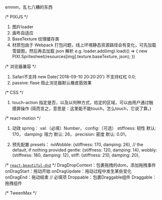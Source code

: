 emmm，乱七八糟的东西

/* PIXIJS */
1. 图片loader
2. 画布自适应
3. BaseTexture 纹理缓存类
4. 材质包由于 Webpack 打包问题，线上环境静态资源路径会有变化，可先加载雪碧图，然后再去加载 json 解析
  e.g. loader.add(img).load(() => { new PIXI.Spritesheet(resources[img].texture.baseTexture, json); })

/* 浏览器兼容 */
1. Safari不支持 new Date('2018-09-10 20:20:20') 不支持杠杠 0.0;
2. passive: flase 阻止浏览器默认橡皮筋效果

/* CSS */
1. touch-action 指定是否，以及以何种方式，给定的区域，可以由用户通过触摸屏操作
(简而言之，意思是：这里能不能touch，怎么touch，它说了算。)


/* react-motion */
1. 动效 spring：
  val:（必填）Number，
  config:（可选）
    stiffness: 韧性 默认: 170，
    damping: 阻力 默认: 26，
    precision: 密度 默认: 0.01，

2. 预先配置 presets：
  noWobble: {stiffness: 170, damping: 26}, // the default, if nothing provided
  gentle: {stiffness: 120, damping: 14},
  wobbly: {stiffness: 180, damping: 12},
  stiff: {stiffness: 210, damping: 20},

/* [`react-beautiful-dnd`](http://www.weber.pub/archives/53.html) */
DragDropContext：包裹拖拽的dom，添加拖拽事件
  onDragStart：拖动开始
  onDragUpdate：拖动过程中发生某些变化
  onDragEnd：拖动结束 // 必填项
Droppable：包裹Draggable组件
Draggable：拖拽组件

/* TweenMax */